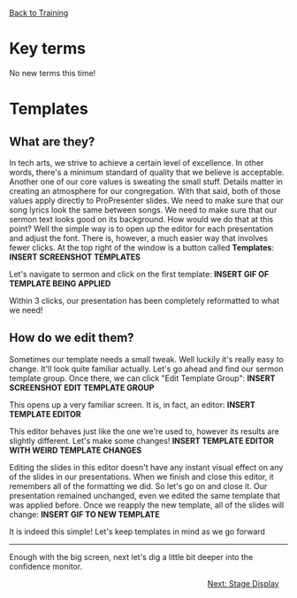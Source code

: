 <!-- TITLE: 204 - Templates -->
<!-- SUBTITLE: 3 Clicks and a slide changes forever -->

[Back to Training](/media/training)

# Key terms
No new terms this time!
# Templates
## What are they?
In tech arts, we strive to achieve a certain level of excellence. In other words, there's a minimum standard of quality that we believe is acceptable. Another one of our core values is sweating the small stuff. Details matter in creating an atmosphere for our congregation. With that said, both of those values apply directly to ProPresenter slides. We need to make sure that our song lyrics look the same between songs. We need to make sure that our sermon text looks good on its background. How would we do that at this point? Well the simple way is to open up the editor for each presentation and adjust the font. There is, however, a much easier way that involves fewer clicks. At the top right of the window is a button called **Templates**:
**INSERT SCREENSHOT TEMPLATES**

Let's navigate to sermon and click on the first template:
**INSERT GIF OF TEMPLATE BEING APPLIED**

Within 3 clicks, our presentation has been completely reformatted to what we need!
## How do we edit them?
Sometimes our template needs a small tweak. Well luckily it's really easy to change. It'll look quite familiar actually. Let's go ahead and find our sermon template group. Once there, we can click "Edit Template Group":
**INSERT SCREENSHOT EDIT TEMPLATE GROUP**

This opens up a very familiar screen. It is, in fact, an editor:
**INSERT TEMPLATE EDITOR**

This editor behaves just like the one we're used to, however its results are slightly different. Let's make some changes!
**INSERT TEMPLATE EDITOR WITH WEIRD TEMPLATE CHANGES**

Editing the slides in this editor doesn't have any instant visual effect on any of the slides in our presentations. When we finish and close this editor, it remembers all of the formatting we did. So let's go on and close it. Our presentation remained unchanged, even we edited the same template that was applied before. Once we reapply the new template, all of the slides will change:
**INSERT GIF TO NEW TEMPLATE**

It is indeed this simple! Let's keep templates in mind as we go forward

---

Enough with the big screen, next let's dig a little bit deeper into the confidence monitor.
<div style="text-align:right"><a href="/media/training-pages/205">Next: Stage Display</a>&nbsp;&nbsp;&nbsp;&nbsp;</div>